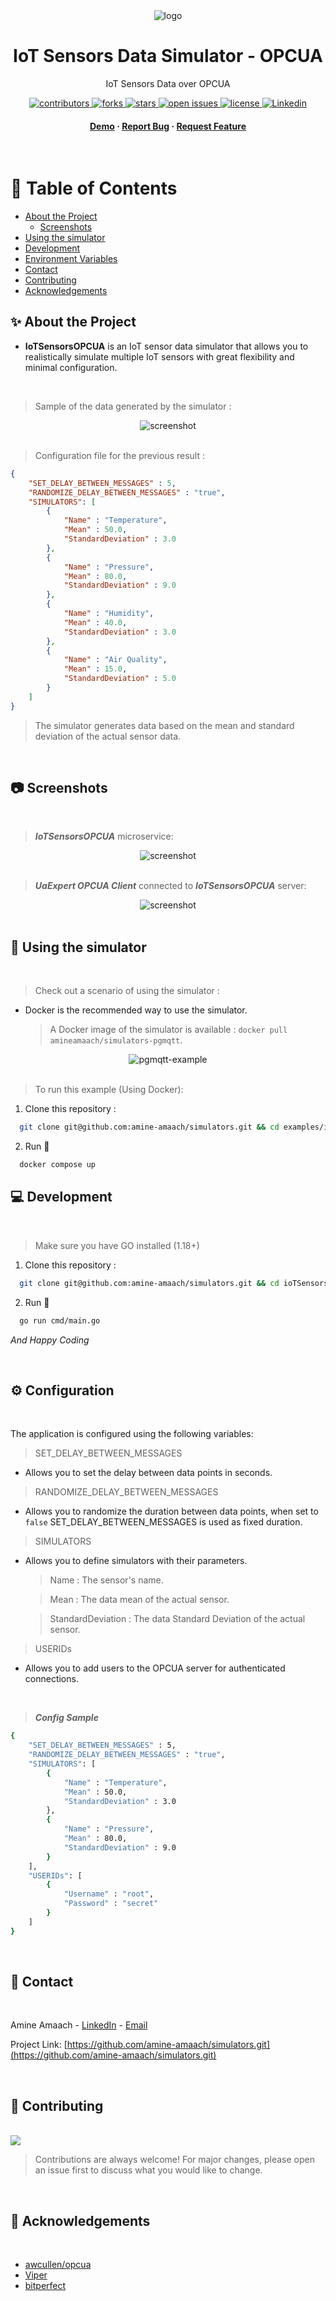 <div align="center">

  <img src="docs/IoTSensorsOPCUA-Banner.png" alt="logo"/>
  <h1>IoT Sensors Data Simulator - OPCUA</h1>
  
  <p>
    IoT Sensors Data over OPCUA
  </p>
  
<!-- Badges -->
<p>
  <a href="https://github.com/amine-amaach/simulators/graphs/contributors">
    <img src="https://img.shields.io/github/contributors/amine-amaach/simulators?style=for-the-badge&logo=github" alt="contributors" />
  </a>
  <a href="https://github.com/amine-amaach/simulators/network/members">
    <img src="https://img.shields.io/github/forks/amine-amaach/simulators?style=for-the-badge&logo=github" alt="forks" />
  </a>
  <a href="https://github.com/amine-amaach/simulators/stargazers">
    <img src="https://img.shields.io/github/stars/amine-amaach/simulators?style=for-the-badge&logo=github" alt="stars" />
  </a>
  <a href="https://github.com/amine-amaach/simulators/issues/">
    <img src="https://img.shields.io/github/issues/amine-amaach/simulators?style=for-the-badge&logo=github" alt="open issues" />
  </a>
  <a href="https://github.com/amine-amaach/simulators/blob/main/LICENCE">
    <img src="https://img.shields.io/github/license/amine-amaach/simulators?style=for-the-badge&logo=apache" alt="license" />
  </a>
  <a href="https://www.linkedin.com/in/amine-amaach/">
    <img src="https://img.shields.io/badge/-LinkedIn-black.svg?style=for-the-badge&logo=linkedin&colorB=555" alt="Linkedin" />
  </a>
</p>
   
<h4>
    <a href="#">Demo</a>
  <span> · </span>
    <a href="https://github.com/amine-amaach/simulators/issues/">Report Bug</a>
  <span> · </span>
    <a href="https://github.com/amine-amaach/simulators/issues/">Request Feature</a>
  </h4>
</div>

<br>

<!-- Table of Contents -->
# 📒 Table of Contents

- [About the Project](#✨-about-the-project)
  * [Screenshots](#📷-screenshots)
- [Using the simulator](#📎-Using-the-simulator)
- [Development](#💻-Development)
- [Environment Variables](#⚙️-Configuration)
- [Contact](#🤝-contact)
- [Contributing](#👋-contributing)
- [Acknowledgements](#💎-acknowledgements)

<!-- About the Project -->
## ✨ About the Project


* **IoTSensorsOPCUA** is an IoT sensor data simulator that allows you to realistically simulate multiple IoT sensors with great flexibility and minimal configuration.

<br>


> Sample of the data generated by the simulator :
<div align="center"> 
  <img src="docs/screenshots/ioTSensorData.png" alt="screenshot" />
</div>

<br>

> Configuration file for the previous result :
```json
{
    "SET_DELAY_BETWEEN_MESSAGES" : 5,
    "RANDOMIZE_DELAY_BETWEEN_MESSAGES" : "true",
    "SIMULATORS": [
        {
            "Name" : "Temperature",
            "Mean" : 50.0,
            "StandardDeviation" : 3.0
        },
        {
            "Name" : "Pressure",
            "Mean" : 80.0,
            "StandardDeviation" : 9.0
        },
        {
            "Name" : "Humidity",
            "Mean" : 40.0,
            "StandardDeviation" : 3.0
        },
        {
            "Name" : "Air Quality",
            "Mean" : 15.0,
            "StandardDeviation" : 5.0
        }
    ]
}
``` 
> The simulator generates data based on the mean and standard deviation of the actual sensor data.

<br>

<!-- Screenshots -->
## 📷 Screenshots

<br>

> ***IoTSensorsOPCUA*** microservice:
<div align="center"> 
  <img src="docs/screenshots/ioTSensorsOPCUA.png" alt="screenshot" />
</div>

<br />

> ***UaExpert OPCUA Client*** connected to ***IoTSensorsOPCUA*** server:
<div align="center"> 
  <img src="docs/screenshots/UaExpertOPCUA-Client.png" alt="screenshot" />
</div>

<br>

## 📎 Using the simulator

<br>

> Check out a scenario of using the simulator :

* Docker is the recommended way to use the simulator. 

  > A Docker image of the simulator is available : `docker pull amineamaach/simulators-pgmqtt`.

<div align="center"> 
  <img src="docs/ioTSensorsOPCUA-Demo.png" alt="pgmqtt-example" />
</div>

<br>

> To run this example (Using Docker):

1. Clone this repository :

```bash
  git clone git@github.com:amine-amaach/simulators.git && cd examples/ioTSensorsOPCUA/
```

2. Run 🏃

```sh
  docker compose up
```

<!-- Development -->
## 💻 Development

<br>

> Make sure you have GO installed (1.18+)

1. Clone this repository :

```bash
  git clone git@github.com:amine-amaach/simulators.git && cd ioTSensorsOPCUA
```

2. Run 🏃

```sh
  go run cmd/main.go
```
_And Happy Coding_

<br>

## ⚙️ Configuration

<br>

The application is configured using the following variables:

> SET_DELAY_BETWEEN_MESSAGES

* Allows you to set the delay between data points in seconds.

> RANDOMIZE_DELAY_BETWEEN_MESSAGES

* Allows you to randomize the duration between data points, when set to `false` SET_DELAY_BETWEEN_MESSAGES is used as fixed duration.

> SIMULATORS
* Allows you to define simulators with their parameters.

  > Name : The sensor's name.
  
  > Mean : The data mean of the actual sensor.
  
  > StandardDeviation : The data Standard Deviation of the actual sensor.

> USERIDs
* Allows you to add users to the OPCUA server for authenticated connections.

<br>

> ***Config Sample***
```sh
{
    "SET_DELAY_BETWEEN_MESSAGES" : 5,
    "RANDOMIZE_DELAY_BETWEEN_MESSAGES" : "true",
    "SIMULATORS": [
        {
            "Name" : "Temperature",
            "Mean" : 50.0,
            "StandardDeviation" : 3.0
        },
        {
            "Name" : "Pressure",
            "Mean" : 80.0,
            "StandardDeviation" : 9.0
        }
    ],
    "USERIDs": [
        {
            "Username" : "root",
            "Password" : "secret"
        }
    ]
}
```

<br>

## 🤝 Contact

<br>


Amine Amaach - [LinkedIn](https://www.linkedin.com/in/amine-amaach/) - [Email](amine.amaach@um6p.ma)

Project Link: [https://github.com/amine-amaach/simulators.git](https://github.com/amine-amaach/simulators.git)

<br>

## 👋 Contributing

<br>

<a href="https://github.com/amine-amaach/simulators/graphs/contributors">
  <img src="https://contrib.rocks/image?repo=amine-amaach/simulators" />
</a>


> Contributions are always welcome!
For major changes, please open an issue first to discuss what you would like to change.

<br>

## 💎 Acknowledgements

<br>

 - [awcullen/opcua](https://github.com/awcullen/opcua)
 - [Viper](https://github.com/spf13/viper)
 - [bitperfect](https://bitperfect.at/en/blog/simulation-von-sensordaten)
